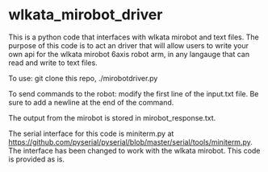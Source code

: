 # wlkata_mirobot_driver
This is a python code that interfaces with wlkata mirobot and text files. The purpose of this code is to act an driver that will allow users to write your own api for the wlkata mirobot 6axis robot arm, in any langauge that can read and write to text files.  

To use: git clone this repo,
./mirobotdriver.py

To send commands to the robot: modify the first line of the input.txt file. Be sure to add a newline at the end of the command.

The output from the mirobot is stored in mirobot_response.txt.

The serial interface for this code is miniterm.py at https://github.com/pyserial/pyserial/blob/master/serial/tools/miniterm.py. The interface has been changed to work with the wlkata mirobot. This code is provided as is.
